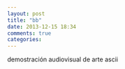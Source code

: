 ```yaml
---
layout: post
title: "bb"
date: 2013-12-15 18:34
comments: true
categories: 
---
```

demostración audiovisual de arte ascii

